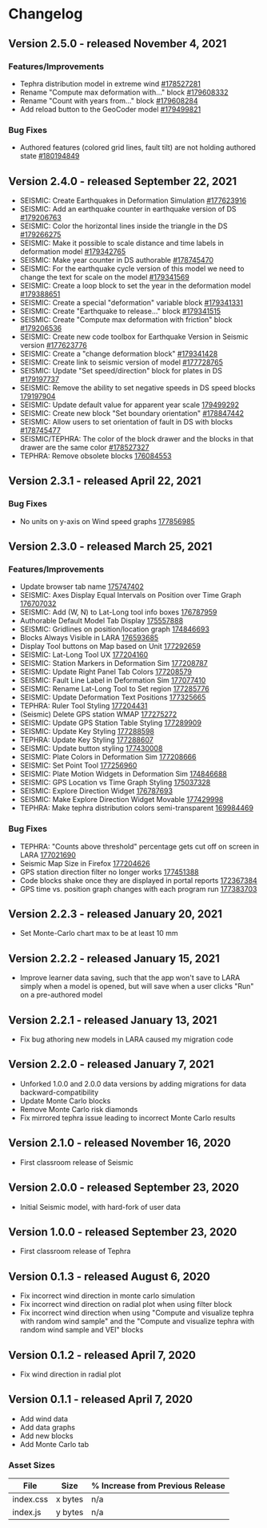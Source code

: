 # Changelog

## Version 2.5.0 - released November 4, 2021

### Features/Improvements
- Tephra distribution model in extreme wind  [#178527281](https://www.pivotaltracker.com/story/show/178527281)
- Rename "Compute max deformation with..." block [#179608332](https://www.pivotaltracker.com/story/show/179608332)
- Rename "Count with years from..." block [#179608284](https://www.pivotaltracker.com/story/show/179608284)
- Add reload button to the GeoCoder model [#179499821](https://www.pivotaltracker.com/story/show/179499821)

### Bug Fixes
- Authored features (colored grid lines, fault tilt) are not holding authored state [#180194849](https://www.pivotaltracker.com/story/show/180194849)

## Version 2.4.0 - released September 22, 2021

- SEISMIC: Create Earthquakes in Deformation Simulation [#177623916](https://www.pivotaltracker.com/story/show/177623916)
- SEISMIC: Add an earthquake counter in earthquake version of DS [#179206763](https://www.pivotaltracker.com/story/show/179206763)
- SEISMIC: Color the horizontal lines inside the triangle in the DS [#179266275](https://www.pivotaltracker.com/story/show/179266275)
- SEISMIC: Make it possible to scale distance and time labels in deformation model [#179342765](https://www.pivotaltracker.com/story/show/179342765)
- SEISMIC: Make year counter in DS authorable [#178745470](https://www.pivotaltracker.com/story/show/178745470)
- SEISMIC: For the earthquake cycle version of this model we need to change the text for scale on the model [#179341569](https://www.pivotaltracker.com/story/show/179341569)
- SEISMIC: Create a loop block to set the year in the deformation model [#179388651](https://www.pivotaltracker.com/story/show/179388651)
- SEISMIC: Create a special "deformation" variable block [#179341331](https://www.pivotaltracker.com/story/show/179341331)
- SEISMIC: Create "Earthquake to release..." block [#179341515](https://www.pivotaltracker.com/story/show/179341515)
- SEISMIC: Create "Compute max deformation with friction" block [#179206536](https://www.pivotaltracker.com/story/show/179206536)
- SEISMIC: Create new code toolbox for Earthquake Version in Seismic version [#177623776](https://www.pivotaltracker.com/story/show/177623776)
- SEISMIC: Create a "change deformation block"  [#179341428](https://www.pivotaltracker.com/story/show/179341428)
- SEISMIC: Create link to seismic version of model [#177728765](https://www.pivotaltracker.com/story/show/177728765)
- SEISMIC: Update "Set speed/direction" block for plates in DS [#179197737](https://www.pivotaltracker.com/story/show/179197737)
- SEISMIC: Remove the ability to set negative speeds in DS speed blocks [179197904](https://www.pivotaltracker.com/story/show/179197904)
- SEISMIC: Update default value for apparent year scale [179499292](https://www.pivotaltracker.com/story/show/179499292)
- SEISMIC: Create new block "Set boundary orientation" [#178847442](https://www.pivotaltracker.com/story/show/178847442)
- SEISMIC: Allow users to set orientation of fault in DS with blocks [#178745477](https://www.pivotaltracker.com/story/show/178745477)
- SEISMIC/TEPHRA: The color of the block drawer and the blocks in that drawer are the same color [#178527327](https://www.pivotaltracker.com/story/show/178527327)
- TEPHRA: Remove obsolete blocks [176084553](https://www.pivotaltracker.com/story/show/176084553)

## Version 2.3.1 - released April 22, 2021

### Bug Fixes
- No units on y-axis on Wind speed graphs [177856985](https://www.pivotaltracker.com/story/show/177856985)

## Version 2.3.0 - released March 25, 2021

### Features/Improvements
- Update browser tab name [175747402](https://www.pivotaltracker.com/story/show/175747402)
- SEISMIC: Axes Display Equal Intervals on Position over Time Graph [176707032](https://www.pivotaltracker.com/story/show/176707032)
- SEISMIC: Add (W, N) to Lat-Long tool info boxes [176787959](https://www.pivotaltracker.com/story/show/176787959)
- Authorable Default Model Tab Display [175557888](https://www.pivotaltracker.com/story/show/175557888)
- SEISMIC: Gridlines on position/location graph [174846693](https://www.pivotaltracker.com/story/show/174846693)
- Blocks Always Visible in LARA [176593685](https://www.pivotaltracker.com/story/show/176593685)
- Display Tool buttons on Map based on Unit [177292659](https://www.pivotaltracker.com/story/show/177292659)
- SEISMIC: Lat-Long Tool UX [177204160](https://www.pivotaltracker.com/story/show/177204160)
- SEISMIC: Station Markers in Deformation Sim [177208787](https://www.pivotaltracker.com/story/show/177208787)
- SEISMIC: Update Right Panel Tab Colors [177208579](https://www.pivotaltracker.com/story/show/177208579)
- SEISMIC: Fault Line Label in Deformation Sim [177077410](https://www.pivotaltracker.com/story/show/177077410)
- SEISMIC: Rename Lat-Long Tool to Set region [177285776](https://www.pivotaltracker.com/story/show/177285776)
- SEISMIC: Update Deformation Text Positions [177325665](https://www.pivotaltracker.com/story/show/177325665)
- TEPHRA: Ruler Tool Styling [177204431](https://www.pivotaltracker.com/story/show/177204431)
- (Seismic) Delete GPS station WMAP [177275272](https://www.pivotaltracker.com/story/show/177275272)
- SEISMIC: Update GPS Station Table Styling [177289909](https://www.pivotaltracker.com/story/show/177289909)
- SEISMIC: Update Key Styling [177288598](https://www.pivotaltracker.com/story/show/177288598)
- TEPHRA: Update Key Styling [177288607](https://www.pivotaltracker.com/story/show/177288607)
- SEISMIC: Update button styling [177430008](https://www.pivotaltracker.com/story/show/177430008)
- SEISMIC: Plate Colors in Deformation Sim [177208666](https://www.pivotaltracker.com/story/show/177208666)
- SEISMIC: Set Point Tool [177256960](#177256960)
- SEISMIC: Plate Motion Widgets in Deformation Sim [174846688](https://www.pivotaltracker.com/story/show/174846688)
- SEISMIC: GPS Location vs Time Graph Styling [175037328](https://www.pivotaltracker.com/story/show/175037328)
- SEISMIC: Explore Direction Widget [176787693](https://www.pivotaltracker.com/story/show/176787693)
- SEISMIC: Make Explore Direction Widget Movable [177429998](https://www.pivotaltracker.com/story/show/177429998)
- TEPHRA: Make tephra distribution colors semi-transparent [169984469](https://www.pivotaltracker.com/story/show/169984469)

### Bug Fixes
- TEPHRA: "Counts above threshold" percentage gets cut off on screen in LARA [177021690](https://www.pivotaltracker.com/story/show/177021690)
- Seismic Map Size in Firefox [177204626](https://www.pivotaltracker.com/story/show/177204626)
- GPS station direction filter no longer works [177451388](https://www.pivotaltracker.com/story/show/177451388)
- Code blocks shake once they are displayed in portal reports [172367384](https://www.pivotaltracker.com/story/show/172367384)
- GPS time vs. position graph changes with each program run [177383703](https://www.pivotaltracker.com/story/show/177383703)

## Version 2.2.3 - released January 20, 2021

- Set Monte-Carlo chart max to be at least 10 mm

## Version 2.2.2 - released January 15, 2021

- Improve learner data saving, such that the app won't save to LARA simply when a model is
  opened, but will save when a user clicks "Run" on a pre-authored model

## Version 2.2.1 - released January 13, 2021

- Fix bug athoring new models in LARA caused my migration code

## Version 2.2.0 - released January 7, 2021

- Unforked 1.0.0 and 2.0.0 data versions by adding migrations for data backward-compatibility
- Update Monte Carlo blocks
- Remove Monte Carlo risk diamonds
- Fix mirrored tephra issue leading to incorrect Monte Carlo results

## Version 2.1.0 - released November 16, 2020

- First classroom release of Seismic

## Version 2.0.0 - released September 23, 2020

- Initial Seismic model, with hard-fork of user data

## Version 1.0.0 - released September 23, 2020

- First classroom release of Tephra

## Version 0.1.3 - released August 6, 2020

- Fix incorrect wind direction in monte carlo simulation
- Fix incorrect wind direction on radial plot when using filter block
- Fix incorrect wind direction when using "Compute and visualize tephra with random wind sample" and the "Compute and visualize tephra with random wind sample and VEI" blocks

## Version 0.1.2 - released April 7, 2020

- Fix wind direction in radial plot

## Version 0.1.1 - released April 7, 2020

- Add wind data
- Add data graphs
- Add new blocks
- Add Monte Carlo tab

### Asset Sizes

| File | Size | % Increase from Previous Release |
|---|---|---|
| index.css | x bytes | n/a |
| index.js | y bytes | n/a |


